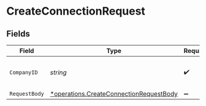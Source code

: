 # CreateConnectionRequest


## Fields

| Field                                                                                                    | Type                                                                                                     | Required                                                                                                 | Description                                                                                              | Example                                                                                                  |
| -------------------------------------------------------------------------------------------------------- | -------------------------------------------------------------------------------------------------------- | -------------------------------------------------------------------------------------------------------- | -------------------------------------------------------------------------------------------------------- | -------------------------------------------------------------------------------------------------------- |
| `CompanyID`                                                                                              | *string*                                                                                                 | :heavy_check_mark:                                                                                       | Unique identifier for a company.                                                                         | 8a210b68-6988-11ed-a1eb-0242ac120002                                                                     |
| `RequestBody`                                                                                            | [*operations.CreateConnectionRequestBody](../../../pkg/models/operations/createconnectionrequestbody.md) | :heavy_minus_sign:                                                                                       | N/A                                                                                                      |                                                                                                          |
